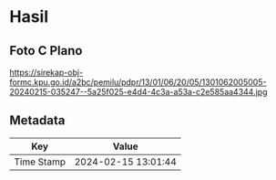 # Hasil

## Foto C Plano

https://sirekap-obj-formc.kpu.go.id/a2bc/pemilu/pdpr/13/01/06/20/05/1301062005005-20240215-035247--5a25f025-e4d4-4c3a-a53a-c2e585aa4344.jpg


## Metadata

| Key        | Value               |
| ---------- | ------------------- |
| Time Stamp | 2024-02-15 13:01:44 |




